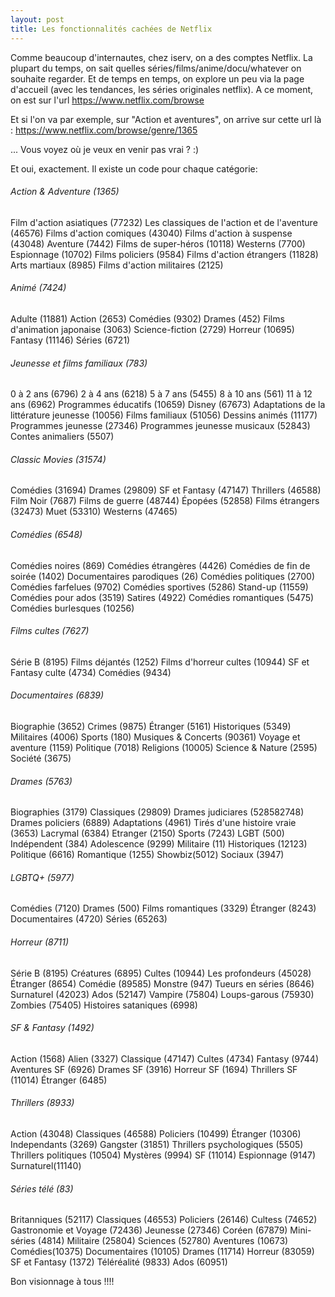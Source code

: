 ```yaml
---
layout: post
title: Les fonctionnalités cachées de Netflix
---
```


Comme beaucoup d'internautes, chez iserv, on a des comptes Netflix.
La plupart du temps, on sait quelles séries/films/anime/docu/whatever on souhaite regarder. Et de temps en temps, on explore un peu via la page d'accueil (avec les tendances, les séries originales netflix).
A ce moment, on est sur l'url https://www.netflix.com/browse

Et si l'on va par exemple, sur "Action et aventures", on arrive sur cette url là : https://www.netflix.com/browse/genre/1365

... Vous voyez où je veux en venir pas vrai ? :)

Et oui, exactement. Il existe un code pour chaque catégorie:

###### Action & Adventure (1365)
Film d'action asiatiques (77232)
Les classiques de l'action et de l'aventure (46576)
Films d'action comiques (43040)
Films d'action à suspense (43048)
Aventure (7442)
Films de super-héros (10118)
Westerns (7700)
Espionnage (10702)
Films policiers (9584)
Films d'action étrangers (11828)
Arts martiaux (8985)
Films d'action militaires (2125)

###### Animé (7424)
Adulte (11881)
Action (2653)
Comédies (9302)
Drames (452)
Films d'animation japonaise (3063)
Science-fiction (2729)
Horreur (10695)
Fantasy (11146)
Séries (6721)

###### Jeunesse et films familiaux (783)
0 à 2 ans (6796)
2 à 4 ans (6218)
5 à 7 ans (5455)
8 à 10 ans (561)
11 à 12 ans (6962)
Programmes éducatifs (10659)
Disney (67673)
Adaptations de la littérature jeunesse (10056)
Films familiaux (51056)
Dessins animés (11177)
Programmes jeunesse (27346)
Programmes jeunesse musicaux (52843)
Contes animaliers (5507)

###### Classic Movies (31574)
Comédies (31694)
Drames (29809)
SF et Fantasy (47147)
Thrillers (46588)
Film Noir (7687)
Films de guerre (48744)
Épopées (52858)
Films étrangers (32473)
Muet (53310)
Westerns (47465)

###### Comédies (6548)
Comédies noires (869)
Comédies étrangères (4426)
Comédies de fin de soirée (1402)
Documentaires parodiques (26)
Comédies politiques (2700)
Comédies farfelues (9702)
Comédies sportives (5286)
Stand-up (11559)
Comédies pour ados (3519)
Satires (4922)
Comédies romantiques (5475)
Comédies burlesques (10256)

###### Films cultes (7627)
Série B (8195)
Films déjantés (1252)
Films d'horreur cultes (10944)
SF et Fantasy culte (4734)
Comédies (9434)

###### Documentaires (6839)
Biographie (3652)
Crimes (9875)
Étranger (5161)
Historiques (5349)
Militaires (4006)
Sports (180)
Musiques & Concerts (90361)
Voyage et aventure (1159)
Politique (7018)
Religions (10005)
Science & Nature (2595)
Société (3675)

###### Drames (5763)
Biographies (3179)
Classiques (29809)
Drames judiciares (528582748)
Drames policiers (6889)
Adaptations (4961)
Tirés d'une histoire vraie (3653)
Lacrymal (6384)
Etranger (2150)
Sports (7243)
LGBT (500)
Indépendent (384)
Adolescence (9299)
Militaire (11)
Historiques (12123)
Politique (6616)
Romantique (1255)
Showbiz(5012)
Sociaux (3947)

###### LGBTQ+ (5977)
Comédies (7120)
Drames (500)
Films romantiques (3329)
Étranger (8243)
Documentaires (4720)
Séries (65263)

###### Horreur (8711)
Série B (8195)
Créatures (6895)
Cultes (10944)
Les profondeurs (45028)
Étranger (8654)
Comédie (89585)
Monstre (947)
Tueurs en séries (8646)
Surnaturel (42023)
Ados (52147)
Vampire (75804)
Loups-garous (75930)
Zombies (75405)
Histoires sataniques (6998)

###### SF & Fantasy (1492)
Action (1568)
Alien (3327)
Classique (47147)
Cultes (4734)
Fantasy (9744)
Aventures SF (6926)
Drames SF (3916)
Horreur SF (1694)
Thrillers SF (11014)
Étranger (6485)

###### Thrillers (8933)
Action  (43048)
Classiques (46588)
Policiers (10499)
Étranger (10306)
Independants (3269)
Gangster (31851)
Thrillers psychologiques (5505)
Thrillers politiques (10504)
Mystères (9994)
SF (11014)
Espionnage (9147)
Surnaturel(11140)

###### Séries télé (83)
Britanniques (52117)
Classiques (46553)
Policiers (26146)
Cultess (74652)
Gastronomie et Voyage (72436)
Jeunesse (27346)
Coréen (67879)
Mini-séries (4814)
Militaire (25804)
Sciences (52780)
Aventures (10673)
Comédies(10375)
Documentaires (10105)
Drames (11714)
Horreur (83059)
SF et Fantasy (1372)
Téléréalité (9833)
Ados (60951)

Bon visionnage à tous !!!!